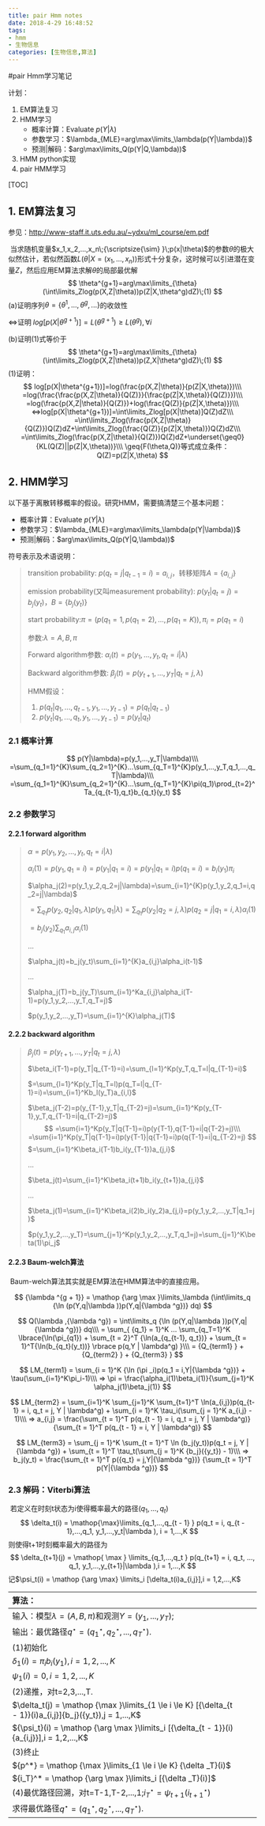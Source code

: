 ```yaml
---
title: pair Hmm notes
date: 2018-4-29 16:48:52
tags: 
- hmm
- 生物信息
categories: [生物信息,算法]
---
```


#pair Hmm学习笔记

计划：

1. EM算法复习
2. HMM学习
   - 概率计算：Evaluate $p(Y|\lambda)$
   - 参数学习：$\lambda_{MLE}=arg\max\limits_\lambda(p(Y|\lambda))$
   - 预测|解码：$arg\max\limits_Q(p(Y|Q,\lambda))$
3. HMM python实现
4. pair HMM学习

[TOC]

## 1. EM算法复习

参见：<http://www-staff.it.uts.edu.au/~ydxu/ml_course/em.pdf>

​	当求随机变量$x_1,x_2,...,x_n\;{\scriptsize{\sim} }\;p(x|\theta)$的参数$\theta$的极大似然估计，若似然函数$L(\theta|X=(x_1,...,x_n))$形式十分复杂，这时候可以引进潜在变量$Z$，然后应用EM算法求解$\theta$的局部最优解
$$
\theta^{g+1}=arg\max\limits_{\theta}(\int\limits_Zlog(p(X,Z|\theta))p(Z|X,\theta^g)dZ)\;(1)
$$
(a)证明序列$\theta=\{\theta^1,...,\theta^g,...\}$的收敛性

<=>证明$\;log[p(X|\theta^{g+1})]=L(\theta^{g+1}){\geq}L(\theta^g),\forall{i}$

(b)证明(1)式等价于
$$
\theta^{g+1}=arg\max\limits_{\theta}(\int\limits_Zlog(p(X,Z|\theta))p(Z,X|\theta^g)dZ)\;(1)
$$
(1)证明：
$$
log[p(X|\theta^{g+1})]=log(\frac{p(X,Z|\theta)}{p(Z|X,\theta)})\\\
=log(\frac{\frac{p(X,Z|\theta)}{Q(Z)}}{\frac{p(Z|X,\theta)}{Q(Z)}})\\\
=log(\frac{p(X,Z|\theta)}{Q(Z)})+log(\frac{Q(Z)}{p(Z|X,\theta)})\\\
<=>log[p(X|\theta^{g+1})]=\int\limits_Zlog[p(X|\theta)]Q(Z)dZ\\\
=\int\limits_Zlog(\frac{p(X,Z|\theta)}{Q(Z)})Q(Z)dZ+\int\limits_Zlog(\frac{Q(Z)}{p(Z|X,\theta)})Q(Z)dZ\\\
=\int\limits_Zlog(\frac{p(X,Z|\theta)}{Q(Z)})Q(Z)dZ+\underset{\geq0}{KL(Q(Z)||p(Z|X,\theta))}\\\
\geq{F(\theta,Q)}等式成立条件：Q(Z)=p(Z|X,\theta)
$$

## 2. HMM学习

以下基于离散转移概率的假设。研究HMM，需要搞清楚三个基本问题：

- 概率计算：Evaluate $p(Y|\lambda)$
- 参数学习：$\lambda_{MLE}=arg\max\limits_\lambda(p(Y|\lambda))$
- 预测|解码：$arg\max\limits_Q(p(Y|Q,\lambda))$

符号表示及术语说明：

> transition probability: $p(q_t=j|q_{t-1}=i)=a_{i,j}$，转移矩阵$A=\{a_{i,j}\}$
>
> emission probability(又叫measurement probability): $p(y_t|q_t=j)=b_j(y_t)$，$B=\{b_j(y_t)\}$
>
> start probability:$\pi=(p(q_1=1,p(q_1=2),...,p(q_1=K)),\pi_i=p(q_1=i)$
>
> 参数:$\lambda={A,B,\pi}$
>
> Forward algorithm参数: $\alpha_i(t)=p(y_1,...,y_t,q_t=i|\lambda)$
>
> Backward algorithm参数: $\beta_j(t)=p(y_{t+1},...,y_T|q_t=j,\lambda)$
>
> HMM假设：
>
> 1. $p(q_t|q_1,...,q_{t-1},y_1,...,y_{t-1})=p(q_t|q_{t-1})$
> 2. $p(y_t|q_1,...,q_t,y_1,...,y_{t-1})=p(y_t|q_t)$

### 2.1 概率计算

$$
p(Y|\lambda)=p(y_1,...,y_T|\lambda)\\\
=\sum_{q_1=1}^{K}\sum_{q_2=1}^{K}...\sum_{q_T=1}^{K}p(y_1,...,y_T,q_1,...,q_T|\lambda)\\\
=\sum_{q_1=1}^{K}\sum_{q_2=1}^{K}...\sum_{q_T=1}^{K}\pi(q_1)\prod_{t=2}^Ta_{q_{t-1},q_t}b_{q_t}(y_t)
$$

### 2.2 参数学习

#### 2.2.1 forward algorithm

> $\alpha=p(y_1,y_2,...,y_t,q_t=i|\lambda)$
>
> $\alpha_i(1)=p(y_1,q_1=i)=p(y_1|q_1=i)=p(y_1|q_1=i)p(q_1=i)=b_i(y_1)\pi_i$
>
> $\alpha_j(2)=p(y_1,y_2,q_2=j|\lambda)=\sum_{i=1}^{K}p(y_1,y_2,q_1=i,q_2=j|\lambda)$
>
> $=\sum_{q_1}p(y_2,q_2|q_1,\lambda)p(y_1,q_1|\lambda)=\sum_{q_1}p(y_2|q_2=j,\lambda)p(q_2=j|q_1=i,\lambda)\alpha_i(1)$
>
> $=b_j(y_2)\sum_{q_1}a_{i,j}\alpha_i(1)$
>
> ...
>
> $\alpha_j(t)=b_j(y_t)\sum_{i=1}^{K}a_{i,j}\alpha_i(t-1)$
>
> ...
>
> $\alpha_j(T)=b_j(y_T)\sum_{i=1}^Ka_{i,j}\alpha_i(T-1)=p(y_1,y_2,...,y_T,q_T=j)$
>
> $p(y_1,y_2,...,y_T)=\sum_{i=1}^{K}\alpha_j(T)$

#### 2.2.2 backward algorithm

> $\beta_j(t)=p(y_{t+1},...,y_T|q_t=j,\lambda)$
>
> $\beta_i(T-1)=p(y_T|q_{T-1}=i)=\sum_{l=1}^Kp(y_T,q_T=l|q_{T-1}=i)$
>
> $=\sum_{l=1}^Kp(y_T|q_T=l)p(q_T=l|q_{T-1}=i)=\sum_{i=1}^Kb_l(y_T)a_{i,l}$
>
> $\beta_j(T-2)=p(y_{T-1},y_T|q_{T-2}=j)=\sum_{i=1}^Kp(y_{T-1},y_T,q_{T-1}=i|q_{T-2}=j)$
> $$
> =\sum{i=1}^Kp(y_T|q{T-1}=i)p(y{T-1},q{T-1}=i|q{T-2}=j)\\\
> =\sum{i=1}^Kp(y_T|q{T-1}=i)p(y{T-1}|q{T-1}=i)p(q{T-1}=i|q_{T-2}=j)
> $$
> $=\sum_{i=1}^K\beta_i(T-1)b_i(y_{T-1})a_{j,i}$
>
> ...
>
> $\beta_j(t)=\sum_{i=1}^K\beta_i(t+1)b_i(y_{t+1})a_{j,i}$
>
> ...
>
> $\beta_j(1)=\sum_{i=1}^K\beta_i(2)b_i(y_2)a_{j,i}=p(y_1,y_2,...,y_T|q_1=j)$
>
> $p(y_1,y_2,...,y_T)=\sum_{j=1}^Kp(y_1,y_2,...,y_T,q_1=j)=\sum_{j=1}^K\beta(1)\pi_j$

#### 2.2.3 Baum-welch算法

​	Baum-welch算法其实就是EM算法在HMM算法中的直接应用。

$$
{\lambda ^{g + 1}} = \mathop {\arg \max }\limits_\lambda  (\int\limits_q {\ln (p(Y,q|\lambda ))p(Y,q|{\lambda ^g})} dq)
$$


$$
Q(\lambda ,{\lambda ^g}) = \int\limits_q {\ln (p(Y,q|\lambda ))p(Y,q|{\lambda ^g})} dq\\\
= \sum_{ {q_1} = 1}^K ... \sum_{q_T=1}^K  \lbrace{\ln(\pi_{q1}) + \sum_{t = 2}^T {\ln(a_{q_{t-1}, q_t})} + \sum_{t = 1}^T{\ln(b_{q_t}(y_t))} \rbrace p(q,Y | \lambda^g) }\\\
= {Q_{term1} } + {Q_{term2} } + {Q_{term3} }
$$

$$
LM_{term1} = \sum_{i = 1}^K {\ln (\pi _i)p(q_1 = i,Y|{\lambda ^g})} + \tau(\sum_{i=1}^K\pi_i-1)\\\
=> \pi = \frac{\alpha_i(1)\beta_i(1)}{\sum_{j=1}^K \alpha_j(1)\beta_j(1)}
$$


$$
LM_{term2} = \sum_{i=1}^K \sum_{j=1}^K \sum_{t=1}^T \ln(a_{i,j})p(q_{t-1} = i, q_t = j, Y | \lambda^g) + \sum_{i = 1}^K \tau_i(\sum_{j = 1}^K a_{i,j} - 1)\\\
=> a_{i,j} = \frac{\sum_{t = 1}^T p(q_{t - 1} = i, q_t = j, Y | \lambda^g)}{\sum_{t = 1}^T p(q_{t - 1} = i, Y | \lambda^g)}
$$

$$
LM_{term3} = \sum_{j = 1}^K \sum_{t = 1}^T \ln (b_j(y_t))p(q_t = j, Y | {\lambda ^g})  +  \sum_{t = 1}^T \tau_t(\sum_{j = 1}^K {b_j}({y_t})  - 1)\\\
=> b_j(y_t) = \frac{\sum_{t = 1}^T p({q_t} = j,Y|{\lambda ^g})} {\sum_{t = 1}^T p(Y|{\lambda ^g})} 
$$

### 2.3 解码：Viterbi算法

​	若定义在时刻t状态为i使得概率最大的路径$({q_1},...,{q_t})$
$$
\delta_t(i) = \mathop{\max}\limits_{q_1,...,q_{t - 1} } p(q_t = i, q_{t - 1},...,q_1, y_1,...,y_t|\lambda ), i = 1,...,K
$$
则使得t+1时刻概率最大的路径为
$$
\delta_{t+1}(j) = \mathop{ \max } \limits_{q_1,...,q_t } p(q_{t+1} = i, q_t, ..., q_1, y_1,...,y_{t+1}|\lambda ),i = 1,...,K
$$
记$\psi_t(i) = \mathop {\arg \max} \limits_i [\delta_t(i)a_{i,j}],i = 1,2,...,K$

| 算法：                                                       |      |      |
| :----------------------------------------------------------- | ---- | ---- |
| 输入：模型$\lambda  = (A,B,\pi )$和观测$Y = ({y_1},...,{y_T})$; |      |      |
| 输出：最优路径$q^{\star} = ({q_1}^{\star},{q_2}^{\star},...,{q_T}^{\star})$. |      |      |
| (1)初始化                                                    |      |      |
| ${\delta_1}(i) = \pi_i b_i(y_1),i = 1,2,...,K$               |      |      |
| ${\psi _1}(i) = 0,i = 1,2,...,K$                             |      |      |
| (2)递推，对t=2,3,...,T.                                      |      |      |
| $\delta_t(j) = \mathop {\max }\limits_{1 \le i \le K} [{\delta_{t - 1}}(i)a_{i,j}]{b_j}({y_t}),j = 1,...,K$ |      |      |
| ${\psi_t}(i) = \mathop {\arg \max }\limits_i [{\delta_{t - 1}}(i){a_{i,j}}],i = 1,2,...,K$ |      |      |
| (3)终止                                                      |      |      |
| ${p^*} = \mathop {\max }\limits_{1 \le i \le K} {\delta _T}(i)$ |      |      |
| ${i_T}^* = \mathop {\arg \max }\limits_i [{\delta _T}(i)]$   |      |      |
| (4)最优路径回溯，对t=T-1,T-2,...,1;${i_T}^{\star} = {\psi_{t + 1}}({i_{t + 1}}^{\star})$ |      |      |
| 求得最优路径$q^{\star} = ({q_1}^{\star},{q_2}^{\star},...,{q_T}^{\star})$. |      |      |